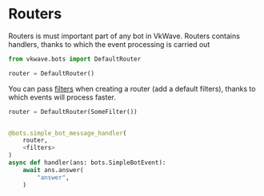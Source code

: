 # Routers

Routers is must important part of any bot in VkWave. Routers contains handlers, thanks to which the event processing is carried out

``` python
from vkwave.bots import DefaultRouter

router = DefaultRouter()
```

You can pass [filters](filters/index.en.md) when creating a router (add a default filters), thanks to which events will process faster.

``` python
router = DefaultRouter(SomeFilter())


@bots.simple_bot_message_handler(
    router,
    <filters>
)
async def handler(ans: bots.SimpleBotEvent):
    await ans.answer(
        "answer",
    )
```
